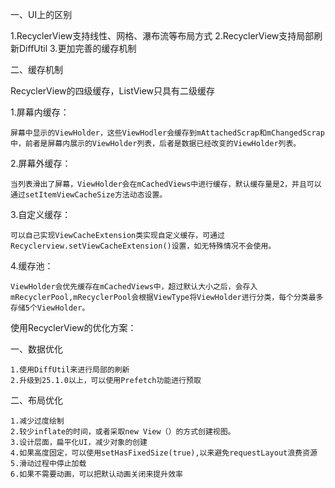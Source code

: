一、UI上的区别

1.RecyclerView支持线性、网格、瀑布流等布局方式
2.RecyclerView支持局部刷新DiffUtil
3.更加完善的缓存机制


二、缓存机制

RecyclerView的四级缓存，ListView只具有二级缓存

1.屏幕内缓存：

    屏幕中显示的ViewHolder，这些ViewHodler会缓存到mAttachedScrap和mChangedScrap中，前者是屏幕内展示的ViewHolder列表，后者是数据已经改变的ViewHolder列表。
2.屏幕外缓存：

    当列表滑出了屏幕，ViewHolder会在mCachedViews中进行缓存，默认缓存量是2，并且可以通过setItemViewCacheSize方法动态设置。

3.自定义缓存：

    可以自己实现ViewCacheExtension类实现自定义缓存，可通过Recyclerview.setViewCacheExtension()设置，如无特殊情况不会使用。

4.缓存池：

    ViewHolder会优先缓存在mCachedViews中，超过默认大小之后，会存入mRecyclerPool,mRecyclerPool会根据ViewType将ViewHolder进行分类，每个分类最多存储5个ViewHolder。



使用RecyclerView的优化方案：

一、数据优化

    1.使用DiffUtil来进行局部的刷新
    2.升级到25.1.0以上，可以使用Prefetch功能进行预取

二、布局优化

    1.减少过度绘制
    2.较少inflate的时间，或者采取new View（）的方式创建视图。
    3.设计层面，扁平化UI，减少对象的创建
    4.如果高度固定，可以使用setHasFixedSize(true),以来避免requestLayout浪费资源
    5.滑动过程中停止加载
    6.如果不需要动画，可以把默认动画关闭来提升效率
    
